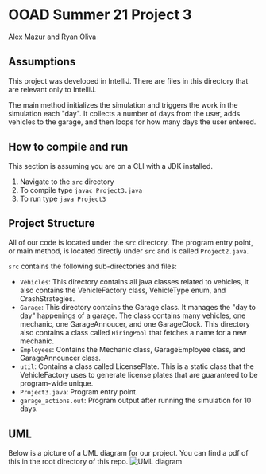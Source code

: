 # OOAD Summer 21 Project 3 
Alex Mazur and Ryan Oliva


## Assumptions
This project was developed in IntelliJ. There are files in this directory that are relevant only to IntelliJ.

The main method initializes the simulation and triggers the work in the simulation each "day". It collects a number of days from the user, adds vehicles to the garage, and then loops for how many days the user entered.

## How to compile and run
This section is assuming you are on a CLI with a JDK installed.
1. Navigate to the `src` directory
2. To compile type `javac Project3.java`
3. To run type `java Project3` 

## Project Structure
All of our code is located under the `src` directory. The program entry point, or main method, is located directly under `src` and is called `Project2.java`. 

`src` contains the following sub-directories and files:
- `Vehicles`: This directory contains all java classes related to vehicles, it also contains the VehicleFactory class, VehicleType enum, and CrashStrategies.
- `Garage`: This directory contains the Garage class. It manages the "day to day" happenings of a garage. The class contains many vehicles, one mechanic, one GarageAnnoucer, and one GarageClock. This directory also contains a class called `HiringPool` that fetches a name for a new mechanic.
- `Employees`: Contains the Mechanic class, GarageEmployee class, and GarageAnnouncer class.
- `util`: Contains a class called LicensePlate. This is a static class that the VehicleFactory uses to generate license plates that are guaranteed to be program-wide unique.
- `Project3.java`: Program entry point.
- `garage_actions.out`: Program output after running the simulation for 10 days.

## UML
Below is a picture of a UML diagram for our project. You can find a pdf of this in the root directory of this repo.
![UML diagram](https://github.com/bouldercoder9/OOADProject2/blob/main/OOADProject2UML.png)
